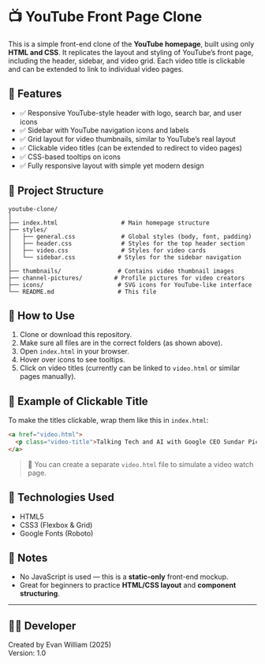 # 📺 YouTube Front Page Clone

This is a simple front-end clone of the **YouTube homepage**, built using only **HTML and CSS**. It replicates the layout and styling of YouTube’s front page, including the header, sidebar, and video grid. Each video title is clickable and can be extended to link to individual video pages.

## 🔧 Features

* ✅ Responsive YouTube-style header with logo, search bar, and user icons
* ✅ Sidebar with YouTube navigation icons and labels
* ✅ Grid layout for video thumbnails, similar to YouTube’s real layout
* ✅ Clickable video titles (can be extended to redirect to video pages)
* ✅ CSS-based tooltips on icons
* ✅ Fully responsive layout with simple yet modern design

## 📂 Project Structure

```
youtube-clone/
│
├── index.html                  # Main homepage structure
├── styles/
│   ├── general.css             # Global styles (body, font, padding)
│   ├── header.css              # Styles for the top header section
│   ├── video.css               # Styles for video cards
│   └── sidebar.css            # Styles for the sidebar navigation
│
├── thumbnails/                # Contains video thumbnail images
├── channel-pictures/         # Profile pictures for video creators
├── icons/                     # SVG icons for YouTube-like interface
└── README.md                  # This file
```

## 📝 How to Use

1. Clone or download this repository.
2. Make sure all files are in the correct folders (as shown above).
3. Open `index.html` in your browser.
4. Hover over icons to see tooltips.
5. Click on video titles (currently can be linked to `video.html` or similar pages manually).

## 🔗 Example of Clickable Title

To make the titles clickable, wrap them like this in `index.html`:

```html
<a href="video.html">
  <p class="video-title">Talking Tech and AI with Google CEO Sundar Pichai!</p>
</a>
```

> 📌 You can create a separate `video.html` file to simulate a video watch page.

## 🚀 Technologies Used

* HTML5
* CSS3 (Flexbox & Grid)
* Google Fonts (Roboto)

## 📌 Notes

* No JavaScript is used — this is a **static-only** front-end mockup.
* Great for beginners to practice **HTML/CSS layout** and **component structuring**.

---

## 👨‍💻 Developer  
Created by Evan William (2025)  
Version: 1.0

